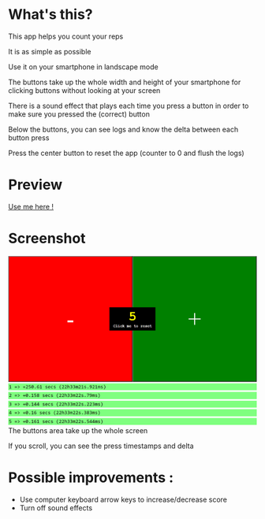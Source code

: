 # What's this?
This app helps you count your reps

It is as simple as possible

Use it on your smartphone in landscape mode

The buttons take up the whole width and height of your smartphone for clicking buttons without looking at your screen

There is a sound effect that plays each time you press a button in order to make sure you pressed the (correct) button

Below the buttons, you can see logs and know the delta between each button press

Press the center button to reset the app (counter to 0 and flush the logs)

# Preview
[Use me here !](https://discolow.github.io/reps-counter/)

# Screenshot
![Screenshot](docs/screenshot.png)
The buttons area take up the whole screen

If you scroll, you can see the press timestamps and delta

# Possible improvements :
* Use computer keyboard arrow keys to increase/decrease score
* Turn off sound effects